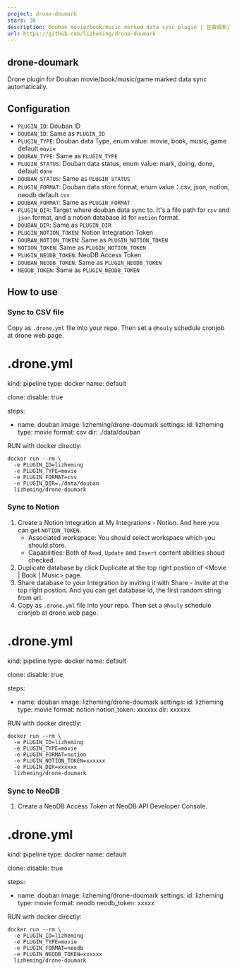 ```yaml
---
project: drone-doumark
stars: 38
description: Douban movie/book/music marked data sync plugin | 豆瓣观影/阅读/音乐记录同步
url: https://github.com/lizheming/drone-doumark
---
```


drone-doumark
-------------

Drone plugin for Douban movie/book/music/game marked data sync automatically.

Configuration
-------------

-   `PLUGIN_ID`: Douban ID
-   `DOUBAN_ID`: Same as `PLUGIN_ID`
-   `PLUGIN_TYPE`: Douban data Type, enum value: movie, book, music, game default `movie`
-   `DOUBAN_TYPE`: Same as `PLUGIN_TYPE`
-   `PLUGIN_STATUS`: Douban data status, enum value: mark, doing, done, default `done`
-   `DOUBAN_STATUS`: Same as `PLUGIN_STATUS`
-   `PLUGIN_FORMAT`: Douban data store format, enum value：csv, json, notion, neodb default `csv`
-   `DOUBAN_FORMAT`: Same as `PLUGIN_FORMAT`
-   `PLUGIN_DIR`: Target where douban data sync to. It's a file path for `csv` and `json` format, and a notion database id for `notion` format.
-   `DOUBAN_DIR`: Same as `PLUGIN_DIR`
-   `PLUGIN_NOTION_TOKEN`: Notion Integration Token
-   `DOUBAN_NOTION_TOKEN`: Same as `PLUGIN_NOTION_TOKEN`
-   `NOTION_TOKEN`: Same as `PLUGIN_NOTION_TOKEN`
-   `PLUGIN_NEODB_TOKEN`: NeoDB Access Token
-   `DOUBAN_NEODB_TOKEN`: Same as `PLUGIN_NEODB_TOKEN`
-   `NEODB_TOKEN`: Same as `PLUGIN_NEODB_TOKEN`

How to use
----------

### Sync to CSV file

Copy as `.drone.yml` file into your repo. Then set a `@houly` schedule cronjob at drone web page.

# .drone.yml
kind: pipeline
type: docker
name: default

clone:
  disable: true

steps:
- name: douban
  image: lizheming/drone-doumark
  settings:
    id: lizheming
    type: movie
    format: csv
    dir: ./data/douban

RUN with docker directly:

```
docker run --rm \
  -e PLUGIN_ID=lizheming
  -e PLUGIN_TYPE=movie
  -e PLUGIN_FORMAT=csv
  -e PLUGIN_DIR=./data/douban
  lizheming/drone-doumark
```

### Sync to Notion

1.  Create a Notion Integration at My Integrations - Notion. And here you can get `NOTION_TOKEN`.
    -   Associated workspace: You should select workspace which you should store.
    -   Capabilities: Both of `Read`, `Update` and `Insert` content abilities shoud checked.
2.  Duplicate database by click Duplicate at the top right postion of <Movie | Book | Music\> page.
3.  Share database to your Integration by inviting it with Share - Invite at the top right postion. And you can get database id, the first random string from url.
4.  Copy as `.drone.yml` file into your repo. Then set a `@houly` schedule cronjob at drone web page.

# .drone.yml
kind: pipeline
type: docker
name: default

clone:
  disable: true

steps:
- name: douban
  image: lizheming/drone-doumark
  settings:
    id: lizheming
    type: movie
    format: notion
    notion\_token: xxxxxx
    dir: xxxxxx

RUN with docker directly:

```
docker run --rm \
  -e PLUGIN_ID=lizheming
  -e PLUGIN_TYPE=movie
  -e PLUGIN_FORMAT=notion
  -e PLUGIN_NOTION_TOKEN=xxxxxx
  -e PLUGIN_DIR=xxxxxx
  lizheming/drone-doumark
```

### Sync to NeoDB

1.  Create a NeoDB Access Token at NeoDB API Developer Console.

# .drone.yml
kind: pipeline
type: docker
name: default

clone:
  disable: true

steps:
- name: douban
  image: lizheming/drone-doumark
  settings:
    id: lizheming
    type: movie
    format: neodb
    neodb\_token: xxxxx

RUN with docker directly:

```
docker run --rm \
  -e PLUGIN_ID=lizheming
  -e PLUGIN_TYPE=movie
  -e PLUGIN_FORMAT=neodb
  -e PLUGIN_NEODB_TOKEN=xxxxxx
  lizheming/drone-doumark
```
